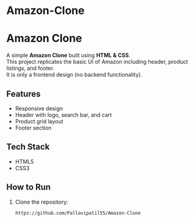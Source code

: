 # Amazon-Clone

# Amazon Clone

A simple **Amazon Clone** built using **HTML & CSS**.  
This project replicates the basic UI of Amazon including header, product listings, and footer.  
It is only a frontend design (no backend functionality).

## Features
- Responsive design  
- Header with logo, search bar, and cart  
- Product grid layout  
- Footer section  

## Tech Stack
- HTML5  
- CSS3  

## How to Run
1. Clone the repository:
   ```bash
   https://github.com/Pallavipatil55/Amazon-Clone
